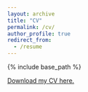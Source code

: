 ```yaml
---
layout: archive
title: "CV"
permalink: /cv/
author_profile: true
redirect_from:
  - /resume
---
```


{% include base_path %}

[Download my CV here.]([https://drive.google.com/file/d/1Qm3ezRPXgaHVrG38YSEa3RKrQZyBfzhQ/view?usp=sharing](https://drive.google.com/file/d/1oJz2Z8I6VJTiY6x7ZyR7EbzAlEBAeKwN/view?usp=sharing)https://drive.google.com/file/d/1oJz2Z8I6VJTiY6x7ZyR7EbzAlEBAeKwN/view?usp=sharing])



